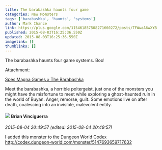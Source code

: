 ```yaml
---
title: The barabashka haunts four game
categories: New Monsters
tags: ['barabashka', 'haunts', 'systems']
author: Mark Chance
link: https://plus.google.com/115461857508271660272/posts/TFWwaA6wXYB
published: 2015-08-03T16:25:36.550Z
updated: 2015-08-03T16:25:36.550Z
imagelink: []
thumblinks: []
---
```


The barabashka haunts four game systems. Boo!


Attachment:

<a href='http://spesmagna.com/archives/3037'>
Spes Magna Games » The Barabashka</a>


Meet the barabashka, a horrible poltergeist, just one of the monsters you might have the misfortune to meet while exploring a ghost-haunted ruin in the world of Buyan. Anger, remorse, guilt. Some emotions live on after death, coalescing into an invisible, malevolent entity.
<div id='comment z13odzfbss3hury4w04cfd2j1wyuh5n5who'>
  <h4><img src='{{site.baseurl}}//images/avatars/110207722133573455740_photo.jpg'> Brian Vinciguerra</h4>
      <p><cite>2015-08-04 20:49:57 (edited: 2015-08-04 20:49:57)</cite></p>
        <p>I added this monster to the Dungeon World Codex<br /><a href="http://codex.dungeon-world.com/monster/5147693659717632" class="ot-anchor">http://codex.dungeon-world.com/monster/5147693659717632</a></p>
</div>
        
